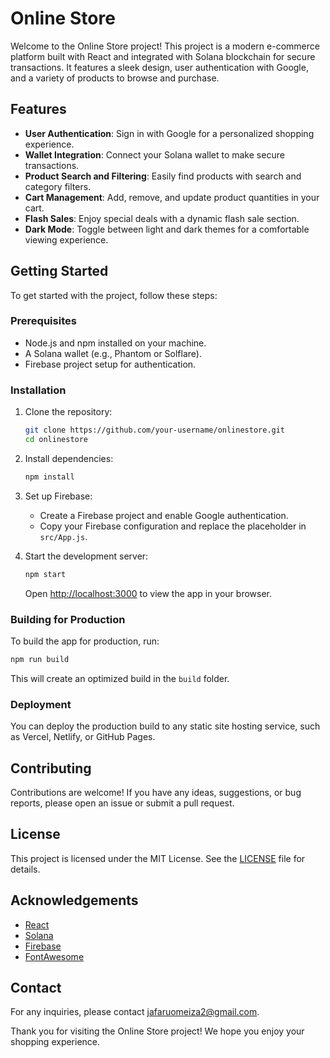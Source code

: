 # Online Store

Welcome to the Online Store project! This project is a modern e-commerce platform built with React and integrated with Solana blockchain for secure transactions. It features a sleek design, user authentication with Google, and a variety of products to browse and purchase.

## Features

- **User Authentication**: Sign in with Google for a personalized shopping experience.
- **Wallet Integration**: Connect your Solana wallet to make secure transactions.
- **Product Search and Filtering**: Easily find products with search and category filters.
- **Cart Management**: Add, remove, and update product quantities in your cart.
- **Flash Sales**: Enjoy special deals with a dynamic flash sale section.
- **Dark Mode**: Toggle between light and dark themes for a comfortable viewing experience.

## Getting Started

To get started with the project, follow these steps:

### Prerequisites

- Node.js and npm installed on your machine.
- A Solana wallet (e.g., Phantom or Solflare).
- Firebase project setup for authentication.

### Installation

1. Clone the repository:
   ```sh
   git clone https://github.com/your-username/onlinestore.git
   cd onlinestore
   ```

2. Install dependencies:
   ```sh
   npm install
   ```

3. Set up Firebase:
   - Create a Firebase project and enable Google authentication.
   - Copy your Firebase configuration and replace the placeholder in `src/App.js`.

4. Start the development server:
   ```sh
   npm start
   ```

   Open [http://localhost:3000](http://localhost:3000) to view the app in your browser.

### Building for Production

To build the app for production, run:
```sh
npm run build
```

This will create an optimized build in the `build` folder.

### Deployment

You can deploy the production build to any static site hosting service, such as Vercel, Netlify, or GitHub Pages.

## Contributing

Contributions are welcome! If you have any ideas, suggestions, or bug reports, please open an issue or submit a pull request.

## License

This project is licensed under the MIT License. See the [LICENSE](LICENSE) file for details.

## Acknowledgements

- [React](https://reactjs.org/)
- [Solana](https://solana.com/)
- [Firebase](https://firebase.google.com/)
- [FontAwesome](https://fontawesome.com/)

## Contact

For any inquiries, please contact [jafaruomeiza2@gmail.com](jafaruomeiza2@gmail.com).

Thank you for visiting the Online Store project! We hope you enjoy your shopping experience.
